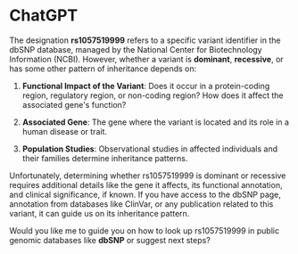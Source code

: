# ChatGPT

The designation **rs1057519999** refers to a specific variant identifier in the dbSNP database, managed by the National Center for Biotechnology Information (NCBI). However, whether a variant is **dominant**, **recessive**, or has some other pattern of inheritance depends on:

1. **Functional Impact of the Variant**: Does it occur in a protein-coding region, regulatory region, or non-coding region? How does it affect the associated gene's function?
   
2. **Associated Gene**: The gene where the variant is located and its role in a human disease or trait.

3. **Population Studies**: Observational studies in affected individuals and their families determine inheritance patterns.

Unfortunately, determining whether rs1057519999 is dominant or recessive requires additional details like the gene it affects, its functional annotation, and clinical significance, if known. If you have access to the dbSNP page, annotation from databases like ClinVar, or any publication related to this variant, it can guide us on its inheritance pattern.

Would you like me to guide you on how to look up rs1057519999 in public genomic databases like **dbSNP** or suggest next steps?